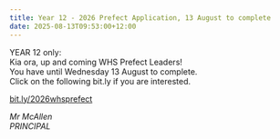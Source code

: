 ```yaml
---
title: Year 12 - 2026 Prefect Application, 13 August to complete
date: 2025-08-13T09:53:00+12:00
---
```

YEAR 12 only:  
Kia ora, up and coming WHS Prefect Leaders!  
You have until Wednesday 13 August to complete.  
Click on the following bit.ly if you are interested.  

[bit.ly/2026whsprefect](https://docs.google.com/forms/d/e/1FAIpQLSemxAVH8uT4xxks5ofj_qLH9VsXQ1rZLZVm8sDFM2rASxwv-w/viewform)

*Mr McAllen  
PRINCIPAL*
